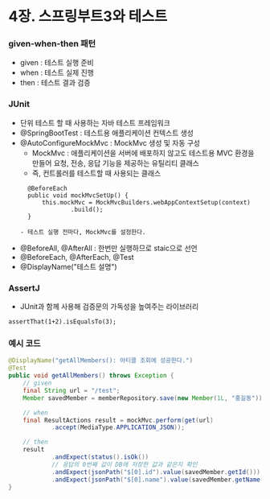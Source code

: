 # 4장. 스프링부트3와 테스트
### given-when-then 패턴
- given : 테스트 실행 준비
- when : 테스트 실제 진행
- then : 테스트 결과 검증

### JUnit
- 단위 테스트 할 때 사용하는 자바 테스트 프레임워크
- @SpringBootTest : 테스트용 애플리케이션 컨텍스트 생성
- @AutoConfigureMockMvc : MockMvc 생성 및 자동 구성
  - MockMvc : 애플리케이션을 서버에 배포하지 않고도 테스트용 MVC 환경을 만들어 요청, 전송, 응답 기능을 제공하는 유틸리티 클래스
  - 즉, 컨트롤러를 테스트할 때 사용되는 클래스
  ```
    @BeforeEach
    public void mockMvcSetUp() {
        this.mockMvc = MockMvcBuilders.webAppContextSetup(context)
                .build();
    }
  
  - 테스트 실행 전마다, MockMvc를 설정한다.
  ```
- @BeforeAll, @AfterAll : 한번만 실행하므로 staic으로 선언
- @BeforeEach, @AfterEach, @Test
- @DisplayName("테스트 설명")

### AssertJ
- JUnit과 함께 사용해 검증문의 가독성을 높여주는 라이브러리
```
assertThat(1+2).isEqualsTo(3);
```

### 예시 코드
```java
@DisplayName("getAllMembers(): 아티클 조회에 성공한다.")
@Test
public void getAllMembers() throws Exception {
    // given
    final String url = "/test";
    Member savedMember = memberRepository.save(new Member(1L, "홍길동"));

    // when
    final ResultActions result = mockMvc.perform(get(url)
            .accept(MediaType.APPLICATION_JSON));

    // then
    result
            .andExpect(status().isOk())
            // 응답의 0번째 값이 DB에 저장한 값과 같은지 확인
            .andExpect(jsonPath("$[0].id").value(savedMember.getId()))
            .andExpect(jsonPath("$[0].name").value(savedMember.getName()));
}

```